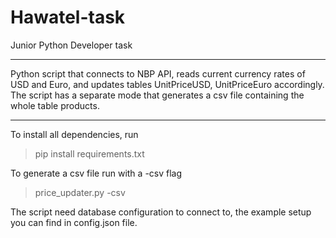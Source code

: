 # Hawatel-task
Junior Python Developer task
________________________________________
Python script that connects to NBP API, reads current currency rates of USD and Euro, and updates tables UnitPriceUSD, UnitPriceEuro accordingly.
The script has a separate mode that generates a csv file containing the whole table products.
________________________________________

To install all dependencies, run 

>pip install requirements.txt

To generate a csv file run with a -csv flag

>price_updater.py -csv

The script need database configuration to connect to, the example setup you can find in config.json file.




